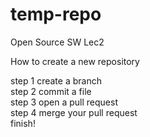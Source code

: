 # temp-repo

Open Source SW Lec2

How to create a new repository

step 1 create a branch<br>
step 2 commit a file<br>
step 3 open a pull request<br>
step 4 merge your pull request<br>
finish!
